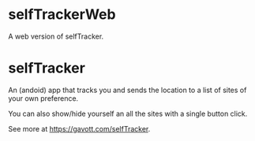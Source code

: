 selfTrackerWeb
===========
A web version of selfTracker.

selfTracker
===========
An (andoid) app that tracks you and sends the location to a list of sites of your own preference.

You can also show/hide yourself an all the sites with a single button click.

See more at https://gavott.com/selfTracker.

